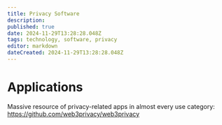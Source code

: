 ```yaml
---
title: Privacy Software
description: 
published: true
date: 2024-11-29T13:28:28.048Z
tags: technology, software, privacy
editor: markdown
dateCreated: 2024-11-29T13:28:28.048Z
---
```


# Applications
Massive resource of privacy-related apps in almost every use category: https://github.com/web3privacy/web3privacy
